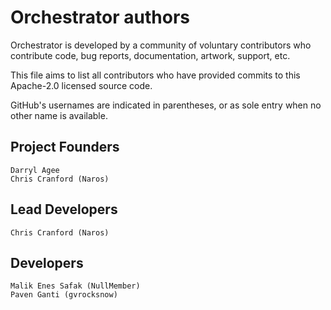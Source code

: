 # Orchestrator authors

Orchestrator is developed by a community of voluntary contributors who
contribute code, bug reports, documentation, artwork, support, etc.

This file aims to list all contributors who have provided commits to this
Apache-2.0 licensed source code.

GitHub's usernames are indicated in parentheses, or as sole entry when
no other name is available.

## Project Founders

    Darryl Agee
    Chris Cranford (Naros)

## Lead Developers

    Chris Cranford (Naros)

## Developers

    Malik Enes Safak (NullMember)
    Paven Ganti (gvrocksnow)
